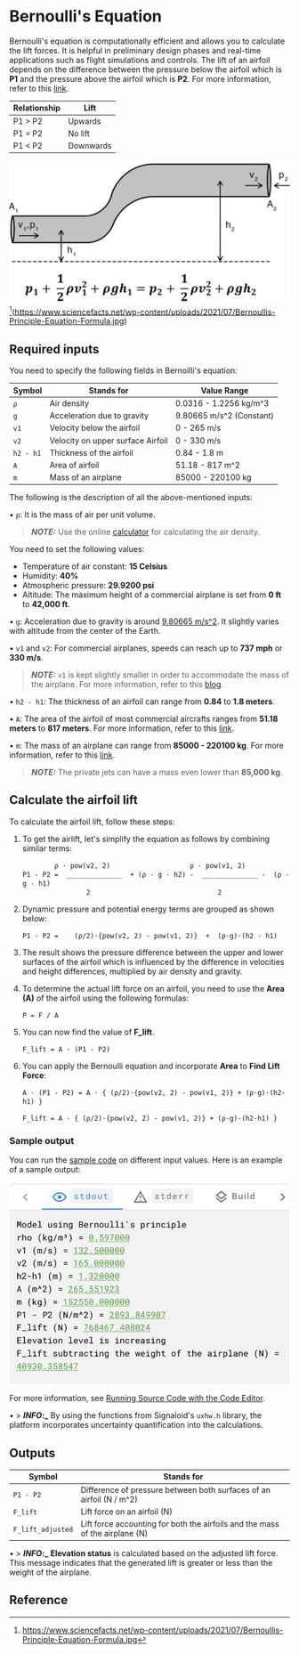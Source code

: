 
# Bernoulli's Equation
Bernoulli's equation is computationally efficient and allows you to calculate the lift forces. It is helpful in preliminary design phases and real-time applications such as flight simulations and controls. The lift of an airfoil depends on the difference between the pressure below the airfoil which is **P1** and the pressure above the airfoil which is **P2**. For more information, refer to this [link](https://en.wikipedia.org/wiki/Bernoulli%27s_principle).

| Relationship | Lift |
| ----------------- | ----------- |
| P1 > P2 | Upwards |
| P1 = P2 | No lift |
| P1 < P2 | Downwards |

![Bernoilli's Equation](../../images/bernoulli.png)[^1](https://www.sciencefacts.net/wp-content/uploads/2021/07/Bernoullis-Principle-Equation-Formula.jpg)

## Required inputs
You need to specify the following fields in Bernoilli's equation:

| Symbol | Stands for | Value Range |
| ------ | ------- |------- |
| `ρ` | Air density | 0.0316 - 1.2256 kg/m^3 |
| `g` | Acceleration due to gravity | 9.80665 m/s^2 (Constant) |
| `v1` | Velocity below the airfoil | 0 - 265 m/s |
| `v2` | Velocity on upper surface Airfoil | 0 - 330 m/s |
| `h2 - h1` | Thickness of the airfoil | 0.84 - 1.8 m |
| `A` | Area of airfoil | 51.18 - 817 m^2|
| `m` | Mass of an airplane | 85000 - 220100 kg |

The following is the description of all the above-mentioned inputs:

• `ρ`: It is the mass of air per unit volume. 

> **_NOTE:_**  Use the online [calculator](https://www.engineersedge.com/calculators/air-density.htm) for calculating the air density. 

You need to set the following values:

* Temperature of air constant: **15 Celsius**
* Humidity: **40%** 
* Atmospheric pressure: **29.9200 psi**
* Altitude: The maximum height of a commercial airplane is set from **0 ft** to **42,000 ft**.

• `g`: Acceleration due to gravity is around [9.80665 m/s^2](https://en.wikipedia.org/wiki/Gravitational_acceleration). It slightly varies with altitude from the center of the Earth.

• `v1` and `v2`: For commercial airplanes, speeds can reach up to **737 mph** or **330 m/s**. 

> **_NOTE:_** `v1` is kept slightly smaller in order to accommodate the mass of the airplane. For more information, refer to this [blog](https://www.flyingmag.com/guides/how-fast-do-commerical-planes-fly/).

• `h2 - h1`: The thickness of an airfoil can range from **0.84** to **1.8 meters**. 

• `A`: The area of the airfoil of most commercial aircrafts ranges from **51.18 meters** to **817 meters**. For more information, refer to this [link](https://en.wikipedia.org/wiki/Thickness-to-chord_ratio).

• `m`: The mass of an airplane can range from **85000 - 220100 kg**. For more information, refer to this [link](https://euflightcompensation.com/how-much-does-a-plane-weigh/). 

> **_NOTE:_** The private jets can have a mass even lower than **85,000 kg**.

## Calculate the airfoil lift

To calculate the airfoil lift, follow these steps:

1. To get the airlift, let's simplify the equation as follows by combining similar terms: 
    ```             
            ρ ⋅ pow(v2, 2)                    ρ ⋅ pow(v1, 2)
    P1 - P2 =  ______________  + (ρ ⋅ g ⋅ h2) -  ______________ -  (ρ ⋅ g ⋅ h1)
                    2                                2      
    ```
2. Dynamic pressure and potential energy terms are grouped as shown below:

    ```             
    P1 - P2 =    (ρ/2)⋅{pow(v2, 2) - pow(v1, 2)}  +  (ρ⋅g)⋅(h2 - h1)  
    ```
3. The result shows the pressure difference between the upper and lower surfaces of the airfoil which is influenced by the difference in velocities and height differences, multiplied by air density and gravity. 

4. To determine the actual lift force on an airfoil, you need to use the **Area (A)** of the airfoil using the following formulas:

    ```
    P = F / A
    ```

5. You can now find the value of **F_lift**.

    ```
    F_lift = A ⋅ (P1 - P2)
    ```
6. You can apply the Bernoulli equation and incorporate **Area** to **Find Lift Force**:

    ```
    A ⋅ (P1 - P2) = A ⋅ { (ρ/2)⋅{pow(v2, 2) - pow(v1, 2)} + (ρ⋅g)⋅(h2-h1) }  
    ```

    ```
    F_lift = A ⋅ { (ρ/2)⋅{pow(v2, 2) - pow(v1, 2)} + (ρ⋅g)⋅(h2-h1) }  
    ```
### Sample output

You can run the [sample code](../Bernoulli/src/bernoulli.c) on different input values. Here is an example of a sample output:

![Output for Bernoulli's equation code snippet on Signaloid Cloud Platform](../../images/code1.png)

For more information, see [Running Source Code with the Code Editor](https://docs.signaloid.io/docs/platform/getting-started/code/).

• > **_INFO_:_** By using the functions from Signaloid's `uxhw.h` library, the platform incorporates uncertainty quantification into the calculations.

## Outputs
| Symbol | Stands for |
| ------ | ------- |
| `P1 - P2` | Difference of pressure between both surfaces of an airfoil (N / m^2) |
| `F_lift` | Lift force on an airfoil (N) |
| `F_lift_adjusted` | Lift force accounting for both the airfoils and the mass of the airplane (N) |

• > **_INFO_:_** **Elevation status** is calculated based on the adjusted lift force. This message indicates that the generated lift is greater or less than the weight of the airplane. 

## Reference

[^1]: https://www.sciencefacts.net/wp-content/uploads/2021/07/Bernoullis-Principle-Equation-Formula.jpg